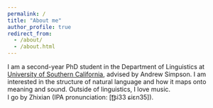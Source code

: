 ```yaml
---
permalink: /
title: "About me"
author_profile: true
redirect_from: 
  - /about/
  - /about.html
---
```

I am a second-year PhD student in the Department of Linguistics at [University of Southern California](https://dornsife.usc.edu/ling/), advised by Andrew Simpson. I am interested in the structure of natural language and how it maps onto meaning and sound. Outside of linguistics, I love music.<br>
I go by Zhixian (IPA pronunciation: [ʈ͡ʂi33 ɕiɛn35]).


